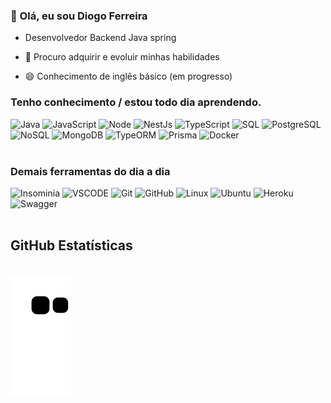 
### 👋 Olá, eu sou Diogo Ferreira

- Desenvolvedor Backend Java spring
- 👯 Procuro adquirir e evoluir minhas habilidades

- 😄 Conhecimento de inglês básico (em progresso)


### Tenho conhecimento / estou todo dia aprendendo. 
<div>
   <img alt="Java" src="https://img.shields.io/badge/java-%23323330.svg?style=for-the-badge&logo=java&logoColor=%23F7DF1E"/>
   
   <img alt="JavaScript" src="https://img.shields.io/badge/javascript-%23323330.svg?style=for-the-badge&logo=javascript&logoColor=%23F7DF1E"/>
   <img alt="Node" src="https://img.shields.io/badge/node.js-6DA55F?style=for-the-badge&logo=node.js&logoColor=white"/>
   <img alt="NestJs" src="https://img.shields.io/badge/NestJs-E95420?style=for-the-badge&logo=nestjs&logoColor=white"/>
   <img alt="TypeScript" src="https://img.shields.io/badge/typescript-%23007ACC.svg?style=for-the-badge&logo=typescript&logoColor=white"/>
  <img alt="SQL" src ='https://img.shields.io/badge/SQL-%23007ACC.svg?style=for-the-badge&logo=sql&logoColor=white'>
   <img alt="PostgreSQL" src ='https://img.shields.io/badge/postgres-%23007ACC.svg?style=for-the-badge&logo=postgresql&logoColor=white'>
   <img alt="NoSQL" src="https://img.shields.io/badge/NoSQL-6DA55F?style=for-the-badge&logo=nosql&logoColor=white"/>
    <img alt="MongoDB" src="https://img.shields.io/badge/MongoDB-6DA55F?style=for-the-badge&logo=mongodb&logoColor=white"/>
   <img alt="TypeORM" src ='https://img.shields.io/badge/typeorm-6DA55F?style=for-the-badge&logo=typeorm&logoColor=purple%27%3E'>
   <img alt="Prisma" src="https://img.shields.io/badge/prisma-%23007ACC.svg?style=for-the-badge&logo=prisma&logoColor=white"/>
  <img alt="Docker" src="https://img.shields.io/badge/docker-%23007ACC.svg?style=for-the-badge&logo=docker&logoColor=white"/>
</div>

<br/>

### Demais ferramentas do dia a dia
<div>
   <img alt="Insominia" src="https://img.shields.io/badge/insominia-%23007ACC.svg?style=for-the-badge&logo=insomnia&logoColor=white"/>
   <img alt="VSCODE" src="https://img.shields.io/badge/Visual_Studio_Code-0078D4?style=for-the-badge&logo=visual%20studio%20code&logoColor=white"/>
   <img alt="Git" src="https://img.shields.io/badge/Git-F05032?style=for-the-badge&logo=git&logoColor=white"/>
   <img alt="GitHub" src="https://img.shields.io/badge/GitHub-100000?style=for-the-badge&logo=github&logoColor=white"/>
   <img alt="Linux" src="https://img.shields.io/badge/Linux-FCC624?style=for-the-badge&logo=linux&logoColor=black"/>
   <img alt="Ubuntu" src="https://img.shields.io/badge/Ubuntu-E95420?style=for-the-badge&logo=ubuntu&logoColor=white"/>
   <img alt="Heroku" src="https://img.shields.io/badge/heroku-%23007ACC.svg?style=for-the-badge&logo=heroku&logoColor=white"/>
   <img alt="Swagger" src="https://img.shields.io/badge/swagger-6DA55F?style=for-the-badge&logo=swagger&logoColor=white"/>
</div> 

<br/>

## **GitHub Estatísticas**

<br/>


<div>
 

  
</div>
    <img src="https://github.com/andreyna1808/andreyna1808/blob/output/github-contribution-grid-snake.svg" />
</div> 
